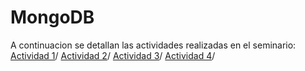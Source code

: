 # MongoDB
A continuacion se detallan las actividades realizadas en el seminario:
[Actividad 1](./actividad1.md)/
[Actividad 2](./actividad2.md)/
[Actividad 3](./actividad3.md)/
[Actividad 4](./actividad4.md)/